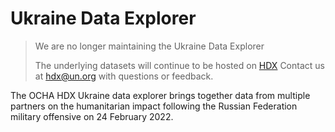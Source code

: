 # Ukraine Data Explorer

> We are no longer maintaining the Ukraine Data Explorer
> 
> The underlying datasets will continue to be hosted on [HDX](https://data.humdata.org)
> Contact us at [hdx@un.org](mailto:hdx@un.org) with questions or feedback.

The OCHA HDX Ukraine data explorer brings together data from multiple partners on the humanitarian impact following the Russian Federation military offensive on 24 February 2022.
